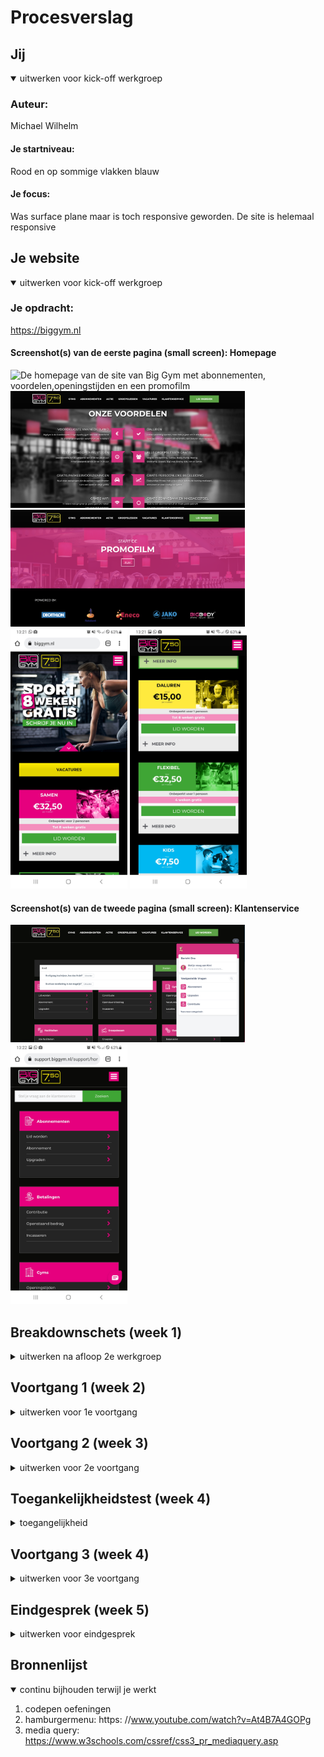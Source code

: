 # Procesverslag

## Jij

<details open>
<summary>uitwerken voor kick-off werkgroep</summary>

### Auteur:
Michael Wilhelm

#### Je startniveau:
Rood en op sommige vlakken blauw

#### Je focus:
Was surface plane maar is toch responsive geworden.
De site is helemaal responsive
 
</details>


## Je website

<details open>
<summary>uitwerken voor kick-off werkgroep</summary>

### Je opdracht:
https://biggym.nl

#### Screenshot(s) van de eerste pagina (small screen): Homepage

<img src="images/homepage.png" width="375px" alt="De homepage van de site van Big Gym met abonnementen, voordelen,openingstijden en een promofilm">
<img src="images/voordelen.png" width="375px" alt="lijst met voordelen">
<img src="images/promofilm.png" width="375px" alt="een knop naar de promofilm">
<img src="images/smallhomescreen.jpg" width="187,5px" alt="homescreen">
<img src="images/smallhomescreen2.jpg" width="187,5px" alt="homescreen">

#### Screenshot(s) van de tweede pagina (small screen): Klantenservice

<img src="images/klantenservice.png" width="375px" alt="De klantenservice met veelgestelde vragen, een search bar en hulp bot">
<img src="images/smallklantenservice.jpg" width="187,5px" alt="klantenservice pagina">
 
</details>





## Breakdownschets (week 1)

<details>
<summary>uitwerken na afloop 2e werkgroep</summary>

### de hele pagina: 
<img src="images/breakdown.jpg" width="375px" alt="breakdown van de hele pagina">

### dynamisch deel (bijv menu): 
<img src="images/navigatiebreakdown.jpg" width="375px" alt="breakdown van een dynamisch deel">

</details>





## Voortgang 1 (week 2)

<details>
<summary>uitwerken voor 1e voortgang</summary>

### Stand van zaken
Tot nu toe heb ik de navigatie afgemaakt, alleen voor de small screen moet het nog in een hamburger menu vormen (als het goed is gaan we dat nog leren). En ik heb de banner van de website nagemaakt, wel met een andere foto omdat die van de BigGym niet te vinden is.

Ik had wel moeite met het maken van de navigatie, na een uur deed de navigatie totaal niet wat ik wilde en heb ik het maar verwijderd. Daarna ben ik opnieuw begonnen en was het wel gelukt.

<img src="images/websitescreen.png" width="375px" alt="screenshot van de website">
<img src="images/codescreen.png" width="375px" alt="screenshot van de code">

### Agenda voor meeting
samen met je groepje opstellen

| Michael      | 
| Of we nog les krijgen in het maken van hamburgermenu's.|                     


### Verslag van meeting

- De navigatie is goed gelukt, probeer alleen minder classes te gebruiken. 

</details>





## Voortgang 2 (week 3)

<details>
<summary>uitwerken voor 2e voortgang</summary>

### Stand van zaken
Ik heb bijna de hele homepage af het enige wat ik nog moet doen is de promovideo toevoegen en een footer maken. Het ging niet helemaal flekkeloos, ik kwam er niet helemaal uit hoe ik de de verschillende abonnementen andere kleuren kon geven op het begin maar na het maken van de huiswerkopdrachten kwam ik er al snel achter. 

<img src="images/codeweek3.png" width="375px" height="auto" alt="screenshot van de code week 3">

Ik heb het gedaan met de hulp van de selectoren first-of-type, nth-of-type en last-of-type.


### Agenda voor meeting
samen met je groepje opstellen

| Michael      |          
| Hoe krijg ik de tweede section in het midden van de pagina.| 
| Hoe verander je de grid van 2 koloms naar 1 kolom|


### Verslag van meeting
hier na afloop snel de uitkomsten van de meeting vastleggen

- Haal de display flex op de body weg zodat je niet overal position absolute hoeft te plaatsen.
- Op de tweede-section plaats je een mediaquery om te bepalen wanneer je er 1 kolom van maakt.


</details>





## Toegankelijkheidstest (week 4)

<details>
<summary>toegangelijkheid</summary>

### Bevindingen
De screenreader werkte goed!
Perpheral field loss.
Low Contrast.
Motoriek.

#### Screenreader
De screenreader werkte goed, er werd goed vermeld dat een link een link was en de tekst werd goed voorgelezen. Alleen bij sommige afbeeldingen werd niet vermeld dat het een knop of link was. 

Dit kan je in de ALT veranderen door een goede omschrijving te geven.

#### Perpheral field loss 
Leon (proefpersoon) kon het hele scherm goed zien. Hij had alleen moeite met het kijken in de hoeken van zijn ogen (hij zag alleen voor zich). Maar dit had geen enkele invloed op het kijken naar de website.

#### Low contrast
De grijze tekst op de knop in de footer Vacatures was niet goed te lezen.
Dit heb ik verandert naar een donkerdere kleur waardoor het goed te lezen is.

#### Motoriek
Het was erg moeilijk om te scrollen op de laagste stand van het apparaat, hierdoor was het ook erg moeilijk om op knoppen te drukken. Op de hoogste stand was het vrijwel onmogelijk.

Oplossing voor de laagste stand: grotere knoppen en links maken.
Oplossing voor de hoogste stand: spraakcommando's. Door te zeggen wat de computer moet doen.

</details>


## Voortgang 3 (week 4)

<details>
<summary>uitwerken voor 3e voortgang</summary>

### Stand van zaken
Deze week heb ik de laatste pagina afgemaakt. Het ging best wel goed en veel sneller dan de eerste pagina. Dit komt denk ik doordat je weer bent ingekomen en dat je sommige dingen hebt behandelt die je eigenlijk iets te laat voor de eerste pagina had behandelt.

Het enige waar ik tegen aan liep was het sliden van het chatsysteem. Ik had eerst de chatsysteem gemaakt (niet werkent) en die moest het scherm in en uit sliden, het duurde een tijdje voordat ik er achter kwam hoe dat ookalweer moest.

<img src="images/chatsysteem.png" width="200px" height="auto" alt="screenshot van de chatysyteem">
<img src="images/chatsysteemcode.png" width="200px" height="auto" alt="screenshot van de code chatsysteem">


### Agenda voor meeting
samen met je groepje opstellen

| Michael      | 
| geen vragen het was gelukt voordat het gesprek kwam | 


### Verslag van meeting

- De site zag er goed uit en was goed responsive.
- Om de aap te laten verdwijnen kan je mediaquery gebruiken net als de navigatie en je bij het chatsysteem doet.

</details>





## Eindgesprek (week 5)

<details>
<summary>uitwerken voor eindgesprek</summary>

### Stand van zaken
Het werken met positions vond ik op het begin best lastig en ik had het ook nog nooit gedaan, maar na een tijdje mee te werken ging het eigenlijk best goed. 

Het werken met media querys ging ook heel goed, dit was ook de eerste keer dat ik hier mee werkte maar het is eigenlijk best simpel. Ik keek via de inspector telkens naar de width van het scherm en op welk moment ik iets zou willen veranderen. Dit heb ik gebruikt voor het hamburgermenu, de voordelen section, de form en img en de chatfunctie.

De links in het navigatiemenu en de buttons op de pagina vormgeven ging erg goed, dit had ik dan ook wel een stuk vaker gedaan dan de rest van de code.
<img src="images/mquerycode.png" width="100px" height="auto" alt="mediaquery code">
<img src="images/mquerycode2.png" width="100px" height="auto" alt="mediaquery code">

### Screenshot(s)
<img src="images/indexbig.png" width="300px" height="auto" alt="de homepage">
<img src="images/klantenservicebig.png" width="300px" height="auto" alt="pagina van de klantenservice">

<img src="images/indexsmall.png" width="200px" height="auto" alt="de homepage mobile version">
<img src="images/klantenservicesmall.png" width="200px" height="auto" alt="pagina van de klantenservice mobile version">

</details>





## Bronnenlijst

<details open>
<summary>continu bijhouden terwijl je werkt</summary>

1. codepen oefeningen
2. hamburgermenu: https: //www.youtube.com/watch?v=At4B7A4GOPg
3. media query: https://www.w3schools.com/cssref/css3_pr_mediaquery.asp

</details>